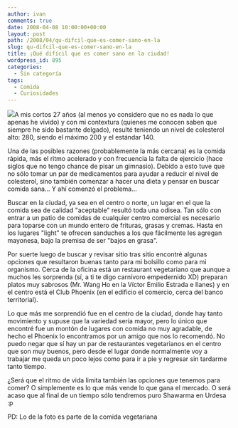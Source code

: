 ```yaml
---
author: ivan
comments: true
date: 2008-04-08 10:00:00+00:00
layout: post
path: /2008/04/qu-difcil-que-es-comer-sano-en-la
slug: qu-difcil-que-es-comer-sano-en-la
title: ¡Qué difícil que es comer sano en la ciudad!
wordpress_id: 895
categories:
  - Sin categoría
tags:
  - Comida
  - Curiosidades
---
```


[![](http://ivan.campananaranjo.com/wp-content/uploads/2008/04/Imagen021.jpg)](http://3.bp.blogspot.com/_T2UWuNJg3dQ/R_r84eHlJjI/AAAAAAAAAW8/IgUqLQJLfHQ/s1600-h/Imagen021.jpg)A mis cortos 27 años (al menos yo considero que no es nada lo que apenas he vivido) y con mi contextura (quienes me conocen saben que siempre he sido bastante delgado), resulté teniendo un nivel de colesterol alto: 280, siendo el máximo 200 y el estándar 140.

Una de las posibles razones (probablemente la más cercana) es la comida rápida, más el ritmo acelerado y con frecuencia la falta de ejercicio (hace siglos que no tengo chance de pisar un gimnasio). Debido a esto tuve que no sólo tomar un par de medicamentos para ayudar a reducir el nivel de colesterol, sino también comenzar a hacer una dieta y pensar en buscar comida sana... Y ahí comenzó el problema...

Buscar en la ciudad, ya sea en el centro o norte, un lugar en el que la comida sea de calidad "aceptable" resultó toda una odisea. Tan sólo con entrar a un patio de comidas de cualquier centro comercial es necesario para toparse con un mundo entero de frituras, grasas y cremas. Hasta en los lugares "light" te ofrecen sanduches a los que fácilmente les agregan mayonesa, bajo la premisa de ser "bajos en grasa".

Por suerte luego de buscar y revisar sitio tras sitio encontré algunas opciones que resultaron buenas tanto para mi bolsillo como para mi organismo. Cerca de la oficina está un restaurant vegetariano que aunque a muchos les sorprenda (sí, a ti te digo carnívoro empedernido XD) preparan platos muy sabrosos (Mr. Wang Ho en la Víctor Emilio Estrada e Ilanes) y en el centro está el Club Phoenix (en el edificio el comercio, cerca del banco territorial).

Lo que más me sorprendió fue en el centro de la ciudad, donde hay tanto movimiento y supuse que la variedad sería mayor, pero lo único que encontré fue un montón de lugares con comida no muy agradable, de hecho el Phoenix lo encontramos por un amigo que nos lo recomendó. No puedo negar que sí hay un par de restaurantes vegetarianos en el centro que son muy buenos, pero desde el lugar donde normalmente voy a trabajar me queda un poco lejos como para ir a pie y regresar sin tardarme tanto tiempo.

¿Será que el ritmo de vida limita también las opciones que tenemos para comer? O simplemente es lo que más vende lo que gana el mercado. O será acaso que al final de un tiempo sólo tendremos puro Shawarma en Urdesa :p

PD: Lo de la foto es parte de la comida vegetariana
